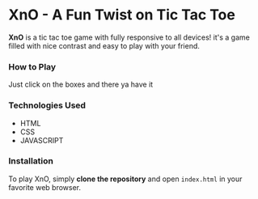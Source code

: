 # XnO - A Fun Twist on Tic Tac Toe
**XnO** is a tic tac toe game with fully responsive to all devices! it's a game filled with nice contrast and easy to play with your friend.

### How to Play
Just click on the boxes and there ya have it

### Technologies Used
* HTML
* CSS
* JAVASCRIPT

### Installation
To play XnO, simply **clone the repository** and open `index.html` in your favorite web browser.